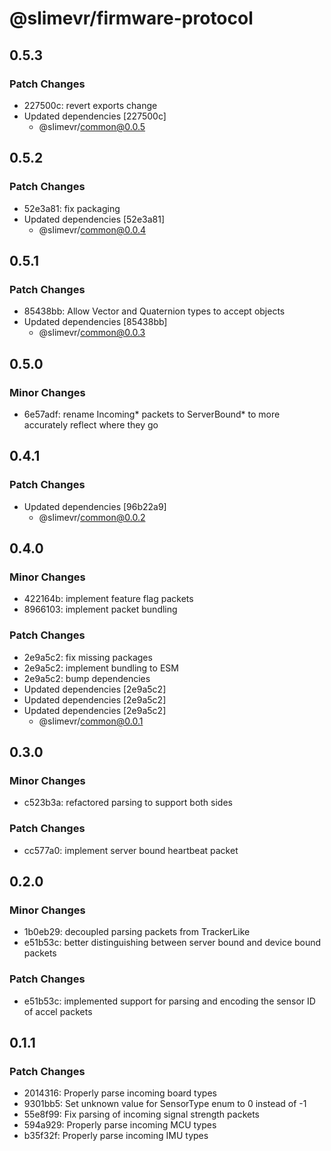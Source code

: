 # @slimevr/firmware-protocol

## 0.5.3

### Patch Changes

- 227500c: revert exports change
- Updated dependencies [227500c]
  - @slimevr/common@0.0.5

## 0.5.2

### Patch Changes

- 52e3a81: fix packaging
- Updated dependencies [52e3a81]
  - @slimevr/common@0.0.4

## 0.5.1

### Patch Changes

- 85438bb: Allow Vector and Quaternion types to accept objects
- Updated dependencies [85438bb]
  - @slimevr/common@0.0.3

## 0.5.0

### Minor Changes

- 6e57adf: rename Incoming* packets to ServerBound* to more accurately reflect where they go

## 0.4.1

### Patch Changes

- Updated dependencies [96b22a9]
  - @slimevr/common@0.0.2

## 0.4.0

### Minor Changes

- 422164b: implement feature flag packets
- 8966103: implement packet bundling

### Patch Changes

- 2e9a5c2: fix missing packages
- 2e9a5c2: implement bundling to ESM
- 2e9a5c2: bump dependencies
- Updated dependencies [2e9a5c2]
- Updated dependencies [2e9a5c2]
- Updated dependencies [2e9a5c2]
  - @slimevr/common@0.0.1

## 0.3.0

### Minor Changes

- c523b3a: refactored parsing to support both sides

### Patch Changes

- cc577a0: implement server bound heartbeat packet

## 0.2.0

### Minor Changes

- 1b0eb29: decoupled parsing packets from TrackerLike
- e51b53c: better distinguishing between server bound and device bound packets

### Patch Changes

- e51b53c: implemented support for parsing and encoding the sensor ID of accel packets

## 0.1.1

### Patch Changes

- 2014316: Properly parse incoming board types
- 9301bb5: Set unknown value for SensorType enum to 0 instead of -1
- 55e8f99: Fix parsing of incoming signal strength packets
- 594a929: Properly parse incoming MCU types
- b35f32f: Properly parse incoming IMU types
